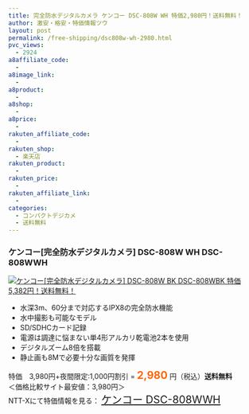 ```yaml
---
title: 完全防水デジタルカメラ ケンコー DSC-808W WH 特価2,980円！送料無料！
author: 激安・格安・特価情報ツウ
layout: post
permalink: /free-shipping/dsc808w-wh-2980.html
pvc_views:
  - 2924
a8affiliate_code:
  - 
a8image_link:
  - 
a8product:
  - 
a8shop:
  - 
a8price:
  - 
rakuten_affiliate_code:
  - 
rakuten_shop:
  - 楽天店
rakuten_product:
  - 
rakuten_price:
  - 
rakuten_affiliate_link:
  - 
categories:
  - コンパクトデジカメ
  - 送料無料
---
```

### ケンコー[完全防水デジタルカメラ] DSC-808W WH DSC-808WWH

<div class="img-bg2 img_L">
  <a href="http://px.a8.net/svt/ejp?a8mat=ZYP6S+8IMA3E+S1Q+BWGDT&a8ejpredirect=http://nttxstore.jp/_II_KE13992300" target="_blank" title="ケンコー[完全防水デジタルカメラ] DSC-808W WH DSC-808WWH 特価2,980円！送料無料！"><img src="http://i2.wp.com/image.nttxstore.jp/l2_images/K/KE/KE13992300.jpg?resize=120%2C120" border="0" alt="ケンコー[完全防水デジタルカメラ] DSC-808W BK DSC-808WBK 特価5,382円！送料無料！" style="border: 0pt none;" data-recalc-dims="1" /></a>
</div>

<!--more-->

  * 水深3m、60分まで対応するIPX8の完全防水機能
  * 水中撮影も可能なモデル
  * SD/SDHCカード記録
  * 電源は調達に悩まない単4形アルカリ乾電池2本を使用
  * デジタルズーム8倍を搭載
  * 静止画も8Mで必要十分な画質を発揮

特価　3,980円+夜間限定:1,000円割引 = <span style="color: #ff6600; font-size: 150%;"><strong>2,980</strong></span> 円（税込）**送料無料**  
＜価格比較サイト最安値：3,980円＞  
NTT-Xにて特価情報を見る： <span style="font-size: 150%;"><a href="http://px.a8.net/svt/ejp?a8mat=ZYP6S+8IMA3E+S1Q+BWGDT&a8ejpredirect=http://nttxstore.jp/_II_KE13992300" target="_blank">ケンコー DSC-808WWH</a></span>
